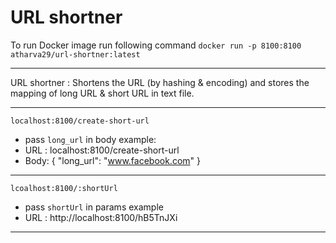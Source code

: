 # URL shortner 

To run Docker image run following command
`docker run -p 8100:8100 atharva29/url-shortner:latest`

--- 

URL shortner : Shortens the URL (by hashing & encoding) and stores the mapping of long URL & short URL in text file.

---
`localhost:8100/create-short-url` 
- pass `long_url` in body
example: 
- URL : localhost:8100/create-short-url
- Body: 
{
	"long_url": "www.facebook.com"
}
---
`lcoalhost:8100/:shortUrl`
- pass `shortUrl` in params
example
- URL : http://localhost:8100/hB5TnJXi
---